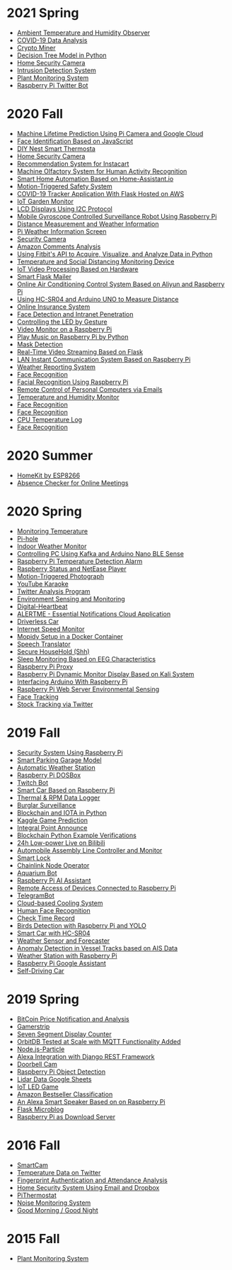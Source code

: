# 2021 Spring

* [Ambient Temperature and Humidity Observer](https://github.com/tylercona/project)
* [COVID-19 Data Analysis](https://github.com/Jraffone/EE629)
* [Crypto Miner](https://github.com/vapork/IOT)
* [Decision Tree Model in Python](https://github.com/Yuxuan291/ee629)
* [Home Security Camera](https://github.com/Ibrahim-Alqarni/IoT)
* [Intrusion Detection System](https://github.com/anasaqeel/EE-629_IoT)
* [Plant Monitoring System](https://github.com/errski/EE629IoT)
* [Raspberry Pi Twitter Bot](https://github.com/bip63/EE629)

# 2020 Fall

* [Machine Lifetime Prediction Using Pi Camera and Google Cloud](https://github.com/ace26597/EE-629-Project_Augmented-Reality-based-Smart-Manufacuturing)
* [Face Identification Based on JavaScript](https://github.com/Jugram-Chen/EE629Project)
* [DIY Nest Smart Thermosta](https://github.com/ndimaria/IoT)
* [Home Security Camera](https://github.com/HenryFung-SIT/EE-629-Repository)
* [Recommendation System for Instacart](https://github.com/ShengyuHu/EE629/tree/master/Project)
* [Machine Olfactory System for Human Activity Recognition](https://github.com/xhu29/EE629-IoT)
* [Smart Home Automation Based on Home-Assistant.io](https://github.com/Gry1995/Iot-Project)
* [Motion-Triggered Safety System](https://github.com/rasalaslu/EE-629)
* [COVID-19 Tracker Application With Flask Hosted on AWS](https://github.com/mzq737/COVID-19-Tracker)
* [IoT Garden Monitor](https://github.com/gmohamedstevens/EE629_IoT_Garden)
* [LCD Displays Using I2C Protocol](https://github.com/gousemoodhin/EE629_course)
* [Mobile Gyroscope Controlled Surveillance Robot Using Raspberry Pi](https://github.com/SenSudi/EE-629-IoT/tree/FinalProject-RaspberryPi_robot)
* [Distance Measurement and Weather Information](https://github.com/abdulellah8777/EE-629-project)
* [Pi Weather Information Screen](https://github.com/henry90/EE-629_IoT)
* [Security Camera](https://github.com/ashokouh/EE-629A)
* [Amazon Comments Analysis](https://github.com/JYS333/AmazonCommentsAnalysis)
* [Using Fitbit's API to Acquire, Visualize, and Analyze Data in Python](https://github.com/tehreemt/EE629-InternetOfThings/tree/master/Final_Project)
* [Temperature and Social Distancing Monitoring Device](https://github.com/drouendal/EE629DVR)
* [IoT Video Processing Based on Hardware](https://github.com/Crispangle/EE629-IOT/tree/master/project)
* [Smart Flask Mailer](https://github.com/MingyuYao/EE629-IoT/tree/master/Project)
* [Online Air Conditioning Control System Based on Aliyun and Raspberry Pi](https://github.com/ChenjieJia/IOT_CJ1)
* [Using HC-SR04 and Arduino UNO to Measure Distance](https://github.com/jyfly819/jyfly/tree/master/project)
* [Online Insurance System](https://github.com/kongdayan/EE-629-IoT)
* [Face Detection and Intranet Penetration](https://github.com/Ostrich96/iot-JichenLi)
* [Controlling the LED by Gesture](https://github.com/15522361091/EE629-IoT)
* [Video Monitor on a Raspberry Pi](https://github.com/YUEQIN18/IoT)
* [Play Music on Raspberry Pi by Python](https://github.com/Yipeng-sun97/IOT)
* [Mask Detection](https://github.com/alitootoon/Mask-detection)
* [Real-Time Video Streaming Based on Flask](https://github.com/JiaqiTu/EE629-IOT)
* [LAN Instant Communication System Based on Raspberry Pi](https://github.com/plkjiet/mygit)
* [Weather Reporting System](https://github.com/kai-w0/EE629/tree/master/project)
* [Face Recognition](https://github.com/Xeyi/EE-IoT)
* [Facial Recognition Using Raspberry Pi](https://github.com/bxiong1/stevensEE629)
* [Remote Control of Personal Computers via Emails](https://github.com/diy16102/iot.ydc)
* [Temperature and Humidity Monitor](https://github.com/yijirong/iot)
* [Face Recognition](https://github.com/fzxqb/EE629)
* [Face Recognition](https://github.com/SteveZwl/Face-Recognition)
* [CPU Temperature Log](https://github.com/mackenzie4148/Temperature-Log)
* [Face Recognition](https://github.com/Dongfang777/EE629)

# 2020 Summer

* [HomeKit by ESP8266](https://github.com/hanzhenglong/homekit-by-esp8266-) <!--Zhenglong Han-->
* [Absence Checker for Online Meetings](https://github.com/Travel-Cat/Travel-Cat.github.io) <!--Yibin Wang-->

# 2020 Spring

* [Monitoring Temperature](https://github.com/AbdullahAlnutayfat/EE-629-A/tree/master/finalproject) <!--Abdullah Alnutayfat-->
* [Pi-hole](https://github.com/mbozinov/EE-629-IoT) <!--Mitko Bozinov, Ethan Jones-->
* [Indoor Weather Monitor](https://github.com/lun-weichang/EE629_S2020) <!--Lun-Wei Chang-->
* [Controlling PC Using Kafka and Arduino Nano BLE Sense](https://github.com/csash7/raspberrypi) <!--Seshasai Chaturvedula-->
* [Raspberry Pi Temperature Detection Alarm](https://github.com/lilburger/EE629/tree/master/CPU%20Temperature%20of%20raspeberry%20pi) <!--Junyan Chen-->
* [Raspberry Status and NetEase Player](https://github.com/ChenWei1018/EE629-IOT) <!--Wei Chen-->
* [Motion-Triggered Photograph](https://github.com/pding5/ee629) <!--Peizhi Ding-->
* [YouTube Karaoke](https://github.com/ygunarso/ee629) <!--Yohanes Steven Gunarso-->
* [Twitter Analysis Program](https://github.com/nhilden1114/ee629) <!--Nicole Hilden-->
* [Environment Sensing and Monitoring](https://github.com/MrJay37/EE629_Project_Environment_Sensing) <!--Sanket Jain, Mansi Joshi, Neel Haria-->
* [Digital-Heartbeat](https://github.com/jmac97/Digital-Heartbeat) <!--Julie McEldoon-->
* [ALERTME - Essential Notifications Cloud Application](https://github.com/jeshu54/Hubmaster) <!--Avro Mukherjee-->
* [Driverless Car](https://github.com/AbhinandanNuli/IoT-Autonomous-Robocar) <!--Abhinandan Nuli-->
* [Internet Speed Monitor](https://github.com/Nisarg9196/EE629_Internet_Speed_Monitor) <!--Nisarg Parikh-->
* [Mopidy Setup in a Docker Container](https://github.com/lpasquar/ee629) <!--Luca Pasquariello-->
* [Speech Translator](https://github.com/pavanpp15/IoT) <!--Pavan Patel-->
* [Secure HouseHold (Shh)](https://github.com/danpinto97/EE629) <!--Daniel Pinto-->
* [Sleep Monitoring Based on EEG Characteristics](https://github.com/shichao4657125/EE629FinalProject) <!--Chao Shi-->
* [Raspberry Pi Proxy](https://github.com/awalker2/EE-629-IOT/tree/master/pi-proxy-project) <!--Alex Walker-->
* [Raspberry Pi Dynamic Monitor Display Based on Kali System](https://github.com/yinghaowang95/EE629-Course) <!--Yinghao Wang-->
* [Interfacing Arduino With Raspberry Pi](https://github.com/jasperxu1233/EE-629) <!--Haojie Xu-->
* [Raspberry Pi Web Server Environmental Sensing](https://github.com/Mounika-2197/IoT-Project) <!--Mounika Yakasiri-->
* [Face Tracking](https://github.com/hejunzhan/EE629/tree/master/ee629) <!--Hejun Zhan-->
* [Stock Tracking via Twitter](https://github.com/zhusiyuan-456/cpe-629-Iot) <!--Siyuan Zhu-->

# 2019 Fall

* [Security System Using Raspberry Pi](https://github.com/sooryanivedhaashokan/IoT-security-system-using-Raspberry-Pi) <!--Soorya Ashokan-->
* [Smart Parking Garage Model](https://github.com/tcarbona/IoT) <!--Thomas Carbonaro-->
* [Automatic Weather Station](https://github.com/hcchang501/EE629-IOT-Automatic-Weather-Station-Project) <!--Han-Chung Chang-->
* [Raspberry Pi DOSBox](https://sites.google.com/stevens.edu/iot-ee629yixie/project/dos-game) <!--Yixie Chen-->
* [Twitch Bot](https://sites.google.com/stevens.edu/iot-ee629yixie/project/twitch-bot) <!--Yixie Chen-->
* [Smart Car Based on Raspberry Pi](https://github.com/xhe27/iot_Xintang_He) <!--Xintang He-->
* [Thermal & RPM Data Logger](https://sites.google.com/stevens.edu/pranati/home/data-logger-using-raspberry-pi) <!--Pranati Kaza-->
* [Burglar Surveillance](https://github.com/likaistevens/Graduate/tree/master/629_IOT) <!--Kai Li-->
* [Blockchain and IOTA in Python](https://github.com/Lizhujie/raspi_blockchain-and-Iota) <!--Zhujie Li-->
* [Kaggle Game Prediction](https://github.com/Lizhujie/Kaggle_Game_prediction) <!--Zhujie Li-->
* [Integral Point Announce](https://github.com/fengliu1227/Feng_Liu) <!--Feng Liu-->
* [Blockchain Python Example Verifications](https://sites.google.com/view/yuanl/home/final-project) <!--Yuan Liu-->
* [24h Low-power Live on Bilibili](https://github.com/YueranLiu/629) <!--Yueran Liu-->
* [Automobile Assembly Line Controller and Monitor](https://github.com/Chappelliu/IoTproject) <!--Yufeng Liu-->
* [Smart Lock](https://github.com/hungrylz/Iot_courses) <!--Zheng Liu-->
* [Chainlink Node Operator](https://sites.google.com/stevens.edu/ece629aldin/project) <!--Aldin Llolla-->
* [Aquarium Bot](https://github.com/jmac97/Aquarium-Bot) <!--Julie McEldoon-->
* [Raspberry Pi AI Assistant](https://github.com/monamim1989/Raspberry-Pi-AI-Assistant) <!--Raveena Mehta, Monami Mukhopadhyay, Rida Zainab-->
* [Remote Access of Devices Connected to Raspberry Pi](https://github.com/JeetPatel301095/EE-629-IOT) <!--Jeet Patel-->
* [TelegramBot](https://github.com/RohanRatwani/Telegram_Bot) <!--Rohan Ratwani, Kishan Teli-->
* [Cloud-based Cooling System](https://github.com/R9MX4/iot) <!--Mingxin Ruan-->
* [Human Face Recognition](https://github.com/YiTian0902/lot) <!--Yi Tian-->
* [Check Time Record](https://github.com/540792740/Iot_project_time_checkin_checkout) <!--Jiawei Wang-->
* [Birds Detection with Raspberry Pi and YOLO](https://github.com/wruochao19/Deep-learning-camera) <!--Ruochao Weng-->
* [Smart Car with HC-SR04](https://github.com/jxie10/EE629Project) <!--Jiajiang Xie-->
* [Weather Sensor and Forecaster](https://github.com/xuhuajie19/629) <!--Huajie Xu-->
* [Anomaly Detection in Vessel Tracks based on AIS Data](https://github.com/BigHairyYak/SRI-2019-AIS-Anomaly-Detection) <!--Samuel Yakovlev-->
* [Weather Station with Raspberry Pi](https://github.com/xiaolinyang927/iot) <!--Xiaolin Yang-->
* [Raspberry Pi Google Assistant](https://github.com/stlchz/Raspberry-Pi-Google-Assistant) <!--Peiyao Zhang-->
* [Self-Driving Car](https://sites.google.com/stevens.edu/qianwen-zhao/iot-project) <!--Qianwen Zhao-->

# 2019 Spring

* [BitCoin Price Notification and Analysis](https://github.com/AyushiCh/Bitcoin-Price-Notification-and-Analysis-) <!--Abrar Alam, Ayushi Chaturvedi, Shreyansh Sharma-->
* [Gamerstrip](https://github.com/SatyaSujitPasupuleti/gamerstrip) <!--Vikram Arunkumar, Satya Pasupuleti-->
* [Seven Segment Display Counter](https://github.com/tburrell7/Seven-Segment-Display-Counter#seven-segment-display-counter) <!--Thomas Burrell-->
* [OrbitDB Tested at Scale with MQTT Functionality Added](https://github.com/KyraDiF/EE629_final_project) <!--Kyra DiFrancesco-->
* [Node.js-Particle](https://github.com/jfeldman24/Node.js-Particle) <!--Joshua Feldman-->
* [Alexa Integration with Django REST Framework](https://github.com/TheFish1996/IOT-Project) <!--Jonathan Fishkin and Omar Elshayeb-->
* [Doorbell Cam](https://github.com/dgenshei/doorbellcam-iot-project) <!--David Gensheimer-->
* [Raspberry Pi Object Detection](https://github.com/SDxs5/raspberry_pi_object_detection) <!--Mingju He-->
* [Lidar Data Google Sheets](https://github.com/BrettHoltzman/Lidar_Data_Google_Sheets) <!--Brett Holtzman-->
* [IoT LED Game](https://github.com/512seanjones/iot_led_game) <!--Sean Jones-->
* [Amazon Bestseller Classification](https://github.com/Millymiss/EE-629-iot-Finalproject) <!--Bowen Li-->
* [An Alexa Smart Speaker Based on on Raspberry Pi](https://github.com/JCLiLC/EE629-Project-Pi-Alexa) <!--Jiangchuan Li-->
* [Flask Microblog](https://github.com/homsluo/Flask_Microblog) <!--Yuqing Luo-->
* [Raspberry Pi as Download Server](https://github.com/YifangY/IoTProject2019) <!--Yifang Yuan-->

# 2016 Fall

* [SmartCam](https://github.com/touqeer-ahmad/SmartCam) <!--Touqeer Ahmad-->
* [Temperature Data on Twitter](https://github.com/touqeer-ahmad/tweaks) <!--Touqeer Ahmad, Nishil Parikh-->
* [Fingerprint Authentication and Attendance Analysis](https://github.com/touqeer-ahmad/zfm60) <!--Touqeer Ahmad, Nishil Parikh-->
* [Home Security System Using Email and Dropbox](https://github.com/yanldst/Home-Security-System) <!--Mofadal Alymani, Hassan Bediry, Lei Yan, Ahmed Abdalla, Arpit Nagbhidkar-->
* [PiThermostat](https://github.com/xcong1/810PiThermostat) <!--Xiaotian Cong, Liuyi Chen-->
* [Noise Monitoring System](https://github.com/djdietrick/djangoNoiseMonitoring) <!--David Dietrick, Lucy Morcos-->
* [Good Morning / Good Night](https://github.com/Daniel0729/moring_night) <!--Matthew Melachrinos, Songnian Yin-->

# 2015 Fall

* [Plant Monitoring System](https://github.com/rafaelbezerra-dev/PlantMonitoringSystem) <!--Rafael Nascimento Bezerra-->
